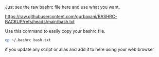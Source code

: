 Just see the raw bashrc file here and use what you want.

https://raw.githubusercontent.com/gurbaxani/BASHRC-BACKUP/refs/heads/main/bash.txt

Use this command to easily copy your bashrc file.

```bash
cp ~/.bashrc bash.txt
```

if you update any script or alias and add it to here using your web browser
